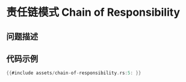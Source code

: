 # 责任链模式 Chain of Responsibility

## 问题描述

## 代码示例

```rust
{{#include assets/chain-of-responsibility.rs:5: }}
```